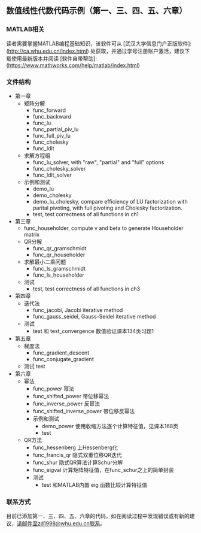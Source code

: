 ## 数值线性代数代码示例（第一、三、四、五、六章）

### MATLAB相关

读者需要掌握MATLAB编程基础知识，该软件可从
[武汉大学信息门户正版软件]: (http://ca.whu.edu.cn/index.html)
处获取，并通过学号注册账户激活，建议下载使用最新版本并阅读
[软件自带帮助]: (https://www.mathworks.com/help/matlab/index.html)

### 文件结构

- 第一章
  - 矩阵分解
    - func_forward
    - func_backward
    - func_lu
    - func_partial_piv_lu
    - func_full_piv_lu
    - func_cholesky
    - func_ldlt
  - 求解方程组
    - func_lu_solver, with "raw", "partial" and "full" options
    - func_cholesky_solver
    - func_ldlt_solver
  - 示例和测试
    - demo_lu
    - demo_cholesky
    - demo_lu_cholesky, compare efficiency of LU factorization with parital pivoting, with full pivoting and Cholesky factorization.
    - test, test correctness of all functions in ch1
- 第三章
  - func_householder, compute v and beta to generate Householder matrix
  - QR分解
    - func_qr_gramschmidt
    - func_qr_householder
  - 求解最小二乘问题
    - func_ls_gramschmidt
    - func_ls_householder
  - 测试
    - test, test correctness of all functions in ch3
- 第四章
  - 迭代法
    - func_jacobi, Jacobi iterative method
    - func_gauss_seidel, Gauss-Seidel iterative method
  - 测试
    - test 和 test_convergence 数值验证课本134页习题1
- 第五章
  - 梯度法
    - func_gradient_descent
    - func_conjugate_gradient
  - 测试
    test
- 第六章
  - 幂法
    - func_power 幂法
    - func_shifted_power 带位移幂法
    - func_inverse_power 反幂法
    - func_shifted_inverse_power 带位移反幂法
    - 示例和测试
      - demo_power 使用收缩方法逐个计算特征值，见课本168页
      - test
  - QR方法
    - func_hessenberg 上Hessenberg化
    - func_francis_qr 隐式双重位移QR迭代
    - func_shur 隐式QR算法计算Schur分解
    - func_eigval 计算矩阵特征值，在func_schur之上的简单封装
    - 测试
      - test 和MATLAB内置 eig 函数比较计算特征值

### 联系方式

目前已添加第一、三、四、五、六章的代码，如在阅读过程中发现错误或有新的建议，请邮件至zd1998@whu.edu.cn联系。